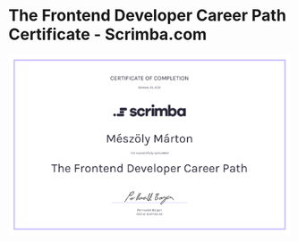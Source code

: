 # The Frontend Developer Career Path Certificate - Scrimba.com

<img src="https://github.com/marcmesz/Frontend-Developer-Certificate/blob/801d4827e99a9f341b6d2a75b093608af8dcfcc8/CERTIFICATE%20OF%20COMPLETION%20-%20The%20Frontend%20Developer%20Career%20Path.png?raw=true" alt="The Frontend Developer Career Path Certificate" />
